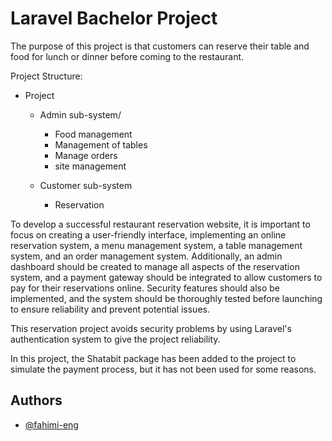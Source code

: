 
# Laravel Bachelor Project

The purpose of this project is that customers can reserve their table and food for lunch or dinner before coming to the restaurant.

Project Structure:

- Project
    - Admin sub-system/
        - Food management
        - Management of tables
        - Manage orders
        - site management
    
    - Customer sub-system
        - Reservation
    
        

To develop a successful restaurant reservation website, it is important to focus on creating a user-friendly interface, implementing an online reservation system, a menu management system, a table management system, and an order management system. Additionally, an admin dashboard should be created to manage all aspects of the reservation system, and a payment gateway should be integrated to allow customers to pay for their reservations online. Security features should also be implemented, and the system should be thoroughly tested before launching to ensure reliability and prevent potential issues. 

This reservation project avoids security problems by using Laravel's authentication system to give the project reliability.

In this project, the Shatabit package has been added to the project to simulate the payment process, but it has not been used for some reasons.
## Authors

- [@fahimi-eng](https://www.github.com/fahimi-eng)
